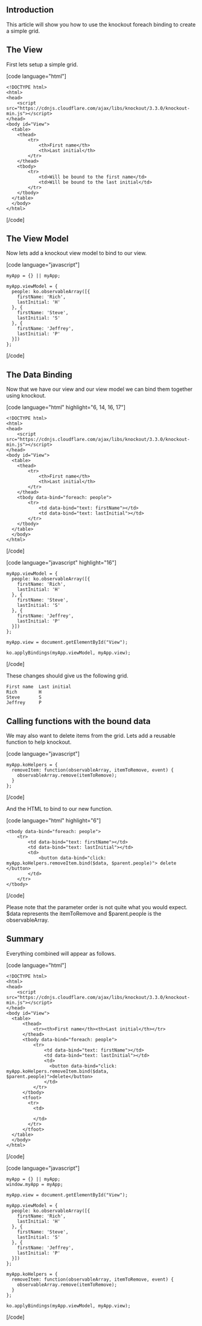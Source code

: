 ## Introduction

This article will show you how to use the knockout foreach binding to create a simple grid.

## The View

First lets setup a simple grid.

[code language="html"]

	<!DOCTYPE html>
	<html>
	<head>
	    <script src="https://cdnjs.cloudflare.com/ajax/libs/knockout/3.3.0/knockout-min.js"></script>
	</head>
	<body id="View">
	  <table>
      	<thead>
      		<tr>
				<th>First name</th>
				<th>Last initial</th>
			</tr>
      	</thead>
      	<tbody>
          	<tr>
              	<td>Will be bound to the first name</td>
              	<td>Will be bound to the last initial</td>
          	</tr>
      	</tbody>
	  </table>
	  </body>
	</html>
		
[/code]

## The View Model

Now lets add a knockout view model to bind to our view.

[code language="javascript"]

	myApp = {} || myApp;
	
	myApp.viewModel = {
	  people: ko.observableArray([{
	    firstName: 'Rich',
	    lastInitial: 'H'
	  }, {
	    firstName: 'Steve',
	    lastInitial: 'S'
	  }, {
	    firstName: 'Jeffrey',
	    lastInitial: 'P'
	  }])
	};
		
[/code]

## The Data Binding
	
Now that we have our view and our view model we can bind them together using knockout.


[code language="html" highlight="6, 14, 16, 17"]

	<!DOCTYPE html>
	<html>
	<head>
	    <script src="https://cdnjs.cloudflare.com/ajax/libs/knockout/3.3.0/knockout-min.js"></script>
	</head>
	<body id="View">
	  <table>
      	<thead>
      		<tr>
				<th>First name</th>
				<th>Last initial</th>
			</tr>
      	</thead>
      	<tbody data-bind="foreach: people">
          	<tr>
              	<td data-bind="text: firstName"></td>
              	<td data-bind="text: lastInitial"></td>
          	</tr>
      	</tbody>
	  </table>
	  </body>
	</html>
		
[/code]

[code language="javascript" highlight="16"]
	
	myApp.viewModel = {
	  people: ko.observableArray([{
	    firstName: 'Rich',
	    lastInitial: 'H'
	  }, {
	    firstName: 'Steve',
	    lastInitial: 'S'
	  }, {
	    firstName: 'Jeffrey',
	    lastInitial: 'P'
	  }])
	};

	myApp.view = document.getElementById("View");

	ko.applyBindings(myApp.viewModel, myApp.view);
		
[/code]

These changes should give us the following grid.

	First name	Last initial
	Rich		H
	Steve		S
	Jeffrey		P	

## Calling functions with the bound data

We may also want to delete items from the grid. Lets add a reusable function to help knockout.

[code language="javascript"]
	
	myApp.koHelpers = {
	  removeItem: function(observableArray, itemToRemove, event) {
	    observableArray.remove(itemToRemove);
	  }
	};
		
[/code]

And the HTML to bind to our new function.

[code language="html" highlight="6"]

	<tbody data-bind="foreach: people">
		<tr>
		  	<td data-bind="text: firstName"></td>
		  	<td data-bind="text: lastInitial"></td>
			<td>
            	<button data-bind="click: myApp.koHelpers.removeItem.bind($data, $parent.people)"> delete </button>
			</td>
		</tr>
	</tbody>

[/code]

Please note that the parameter order is not quite what you would expect. $data represents the itemToRemove and $parent.people is the observableArray.

## Summary

Everything combined will appear as follows.

[code language="html"]

	<!DOCTYPE html>
	<html>
	<head>
	    <script src="https://cdnjs.cloudflare.com/ajax/libs/knockout/3.3.0/knockout-min.js"></script>
	</head>
	<body id="View">
	  <table>
	      <thead>
	          <tr><th>First name</th><th>Last initial</th></tr>
	      </thead>
	      <tbody data-bind="foreach: people">
	          <tr>
	              <td data-bind="text: firstName"></td>
	              <td data-bind="text: lastInitial"></td>
	              <td>
	                <button data-bind="click: myApp.koHelpers.removeItem.bind($data, $parent.people)">delete</button>
	              </td>
	          </tr>
	      </tbody>
	      <tfoot>
	        <tr>
	          <td>
	            
	          </td>
	        </tr>
	      </tfoot>
	  </table>
	  </body>
	</html>

[/code]

[code language="javascript"]
	
	
	myApp = {} || myApp;
	window.myApp = myApp;
	
	myApp.view = document.getElementById("View");
	
	myApp.viewModel = {
	  people: ko.observableArray([{
	    firstName: 'Rich',
	    lastInitial: 'H'
	  }, {
	    firstName: 'Steve',
	    lastInitial: 'S'
	  }, {
	    firstName: 'Jeffrey',
	    lastInitial: 'P'
	  }])
	};
	
	myApp.koHelpers = {
	  removeItem: function(observableArray, itemToRemove, event) {
	    observableArray.remove(itemToRemove);
	  }
	};
	
	ko.applyBindings(myApp.viewModel, myApp.view);
		
[/code]